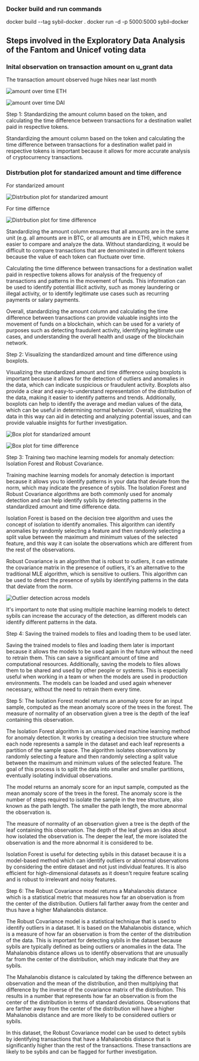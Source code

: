 ### Docker build and run commands
docker build --tag sybil-docker .
docker run -d -p 5000:5000 sybil-docker

## Steps involved in the Exploratory Data Analysis of the Fantom and Unicef voting data

### Inital observation on transaction amount on u_grant data
The transaction amount observed huge hikes near last month

![amount over time ETH](https://github.com/theBlockchainMystic/sybilsweep/blob/main/amount%20transacted%20over%20time%20eth.png "ETH amount")

![amount over time DAI](https://github.com/theBlockchainMystic/sybilsweep/blob/main/amount%20transacted%20over%20time%20dai.png "DAI amount")

Step 1: Standardizing the amount column based on the token, and calculating the time difference between transactions for a destination wallet paid in respective tokens.

Standardizing the amount column based on the token and calculating the time difference between transactions for a destination wallet paid in respective tokens is important because it allows for more accurate analysis of cryptocurrency transactions.

### Distrbution plot for standarized amount and time difference 

For standarized amount

![Distrbution plot for standarized amount](https://github.com/theBlockchainMystic/sybilsweep/blob/main/ss_amount.jpg "standarized amount")

For time differnce

![Distrbution plot for time difference](https://github.com/theBlockchainMystic/sybilsweep/blob/main/time_diff.jpg "time difference")

Standardizing the amount column ensures that all amounts are in the same unit (e.g. all amounts are in BTC, or all amounts are in ETH), which makes it easier to compare and analyze the data. Without standardizing, it would be difficult to compare transactions that are denominated in different tokens because the value of each token can fluctuate over time.

Calculating the time difference between transactions for a destination wallet paid in respective tokens allows for analysis of the frequency of transactions and patterns in the movement of funds. This information can be used to identify potential illicit activity, such as money laundering or illegal activity, or to identify legitimate use cases such as recurring payments or salary payments.

Overall, standardizing the amount column and calculating the time difference between transactions can provide valuable insights into the movement of funds on a blockchain, which can be used for a variety of purposes such as detecting fraudulent activity, identifying legitimate use cases, and understanding the overall health and usage of the blockchain network.

Step 2: Visualizing the standardized amount and time difference using boxplots.

Visualizing the standardized amount and time difference using boxplots is important because it allows for the detection of outliers and anomalies in the data, which can indicate suspicious or fraudulent activity. Boxplots also provide a clear and easy-to-understand representation of the distribution of the data, making it easier to identify patterns and trends. Additionally, boxplots can help to identify the average and median values of the data, which can be useful in determining normal behavior. Overall, visualizing the data in this way can aid in detecting and analyzing potential issues, and can provide valuable insights for further investigation.

![Box plot for standarized amount](https://github.com/theBlockchainMystic/sybilsweep/blob/main/ss_amount_box.png "standarized amount")

![Box plot for time difference](https://github.com/theBlockchainMystic/sybilsweep/blob/main/time_diff_box.png "time difference")

Step 3: Training two machine learning models for anomaly detection: Isolation Forest and Robust Covariance.

Training machine learning models for anomaly detection is important because it allows you to identify patterns in your data that deviate from the norm, which may indicate the presence of sybils. The Isolation Forest and Robust Covariance algorithms are both commonly used for anomaly detection and can help identify sybils by detecting patterns in the standardized amount and time difference data.

Isolation Forest is based on the decision tree algorithm and uses the concept of isolation to identify anomalies. This algorithm can identify anomalies by randomly selecting a feature and then randomly selecting a split value between the maximum and minimum values of the selected feature, and this way it can isolate the observations which are different from the rest of the observations.

Robust Covariance is an algorithm that is robust to outliers, it can estimate the covariance matrix in the presence of outliers, it's an alternative to the traditional MLE algorithm, which is sensitive to outliers. This algorithm can be used to detect the presence of sybils by identifying patterns in the data that deviate from the norm.

![Outlier detection across models](https://github.com/theBlockchainMystic/sybilsweep/blob/main/Oulier%20ratio.png "Outlier detection")

It's important to note that using multiple machine learning models to detect sybils can increase the accuracy of the detection, as different models can identify different patterns in the data.

Step 4: Saving the trained models to files and loading them to be used later.

Saving the trained models to files and loading them later is important because it allows the models to be used again in the future without the need to retrain them. This can save a significant amount of time and computational resources. Additionally, saving the models to files allows them to be shared and used by other people or systems. This is especially useful when working in a team or when the models are used in production environments. The models can be loaded and used again whenever necessary, without the need to retrain them every time.

Step 5: The Isolation Forest model returns an anomaly score for an input sample, computed as the mean anomaly score of the trees in the forest. The measure of normality of an observation given a tree is the depth of the leaf containing this observation.

The Isolation Forest algorithm is an unsupervised machine learning method for anomaly detection. It works by creating a decision tree structure where each node represents a sample in the dataset and each leaf represents a partition of the sample space. The algorithm isolates observations by randomly selecting a feature and then randomly selecting a split value between the maximum and minimum values of the selected feature. The goal of this process is to split the data into smaller and smaller partitions, eventually isolating individual observations.

The model returns an anomaly score for an input sample, computed as the mean anomaly score of the trees in the forest. The anomaly score is the number of steps required to isolate the sample in the tree structure, also known as the path length. The smaller the path length, the more abnormal the observation is.

The measure of normality of an observation given a tree is the depth of the leaf containing this observation. The depth of the leaf gives an idea about how isolated the observation is. The deeper the leaf, the more isolated the observation is and the more abnormal it is considered to be.

Isolation Forest is useful for detecting sybils in this dataset because it is a model-based method which can identify outliers or abnormal observations by considering the entire dataset and not just individual features. It is also efficient for high-dimensional datasets as it doesn't require feature scaling and is robust to irrelevant and noisy features.

Step 6: The Robust Covariance model returns a Mahalanobis distance which is a statistical metric that measures how far an observation is from the center of the distribution. Outliers fall farther away from the center and thus have a higher Mahalanobis distance.

The Robust Covariance model is a statistical technique that is used to identify outliers in a dataset. It is based on the Mahalanobis distance, which is a measure of how far an observation is from the center of the distribution of the data. This is important for detecting sybils in the dataset because sybils are typically defined as being outliers or anomalies in the data. The Mahalanobis distance allows us to identify observations that are unusually far from the center of the distribution, which may indicate that they are sybils.

The Mahalanobis distance is calculated by taking the difference between an observation and the mean of the distribution, and then multiplying that difference by the inverse of the covariance matrix of the distribution. This results in a number that represents how far an observation is from the center of the distribution in terms of standard deviations. Observations that are farther away from the center of the distribution will have a higher Mahalanobis distance and are more likely to be considered outliers or sybils.

In this dataset, the Robust Covariance model can be used to detect sybils by identifying transactions that have a Mahalanobis distance that is significantly higher than the rest of the transactions. These transactions are likely to be sybils and can be flagged for further investigation.
